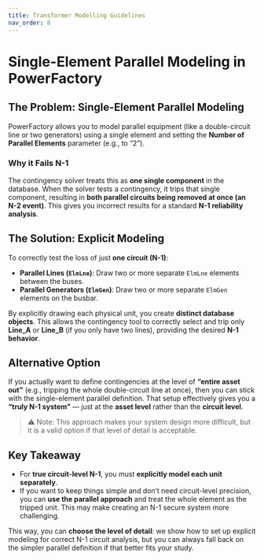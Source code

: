 ```yaml
---
title: Transformer Modelling Guidelines
nav_order: 8
---
```


# Single-Element Parallel Modeling in PowerFactory

## The Problem: Single-Element Parallel Modeling
PowerFactory allows you to model parallel equipment (like a double-circuit line or two generators) using a single element and setting the **Number of Parallel Elements** parameter (e.g., to “2”).

### Why it Fails N-1
The contingency solver treats this as **one single component** in the database. When the solver tests a contingency, it trips that single component, resulting in **both parallel circuits being removed at once (an N-2 event)**. This gives you incorrect results for a standard **N-1 reliability analysis**.

## The Solution: Explicit Modeling
To correctly test the loss of just **one circuit (N-1)**:

- **Parallel Lines (`ElmLne`)**: Draw two or more separate `ElmLne` elements between the buses.  
- **Parallel Generators (`ElmGen`)**: Draw two or more separate `ElmGen` elements on the busbar.

By explicitly drawing each physical unit, you create **distinct database objects**. This allows the contingency tool to correctly select and trip only **Line_A** or **Line_B** (if you only have two lines), providing the desired **N-1 behavior**.

## Alternative Option
If you actually want to define contingencies at the level of **“entire asset out”** (e.g., tripping the whole double-circuit line at once), then you can stick with the single-element parallel definition. That setup effectively gives you a **“truly N-1 system”** — just at the **asset level** rather than the **circuit level**.

> ⚠️ Note: This approach makes your system design more difficult, but it is a valid option if that level of detail is acceptable.

## Key Takeaway
- For **true circuit-level N-1**, you must **explicitly model each unit separately**.  
- If you want to keep things simple and don’t need circuit-level precision, you can **use the parallel approach** and treat the whole element as the tripped unit. This may make creating an N-1 secure system more challenging.

This way, you can **choose the level of detail**: we show how to set up explicit modeling for correct N-1 circuit analysis, but you can always fall back on the simpler parallel definition if that better fits your study.